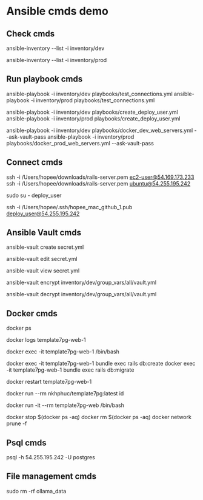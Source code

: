 # Ansible cmds demo

## Check cmds
<!-- Check dev inventory -->
ansible-inventory --list -i inventory/dev
<!-- Check production inventory -->
ansible-inventory --list -i inventory/prod

## Run playbook cmds
<!-- Test by ping and print messages -->
ansible-playbook -i inventory/dev playbooks/test_connections.yml
ansible-playbook -i inventory/prod playbooks/test_connections.yml

<!-- Create deploy user, add SSH keys, create ansible directory -->
ansible-playbook -i inventory/dev playbooks/create_deploy_user.yml
ansible-playbook -i inventory/prod playbooks/create_deploy_user.yml

<!-- Install Postgresql, DragonflyDB, Project and Caddy using Docker -->
ansible-playbook -i inventory/dev playbooks/docker_dev_web_servers.yml --ask-vault-pass
ansible-playbook -i inventory/prod playbooks/docker_prod_web_servers.yml --ask-vault-pass

## Connect cmds
<!-- Connect to server as ec2-user / ubuntu -->
ssh -i /Users/hopee/downloads/rails-server.pem ec2-user@54.169.173.233
ssh -i /Users/hopee/downloads/rails-server.pem ubuntu@54.255.195.242

<!-- Switch to the deploy_user user -->
sudo su - deploy_user

<!-- Or login as deploy_user -->
ssh -i /Users/hopee/.ssh/hopee_mac_github_1.pub deploy_user@54.255.195.242

## Ansible Vault cmds
<!-- Create an encrypted file -->
ansible-vault create secret.yml

<!-- Edit an encrypted file -->
ansible-vault edit secret.yml

<!-- View an encrypted file -->
ansible-vault view secret.yml

<!-- Encrypt an existing file -->
ansible-vault encrypt inventory/dev/group_vars/all/vault.yml

<!-- Decrypt an existing file -->
ansible-vault decrypt inventory/dev/group_vars/all/vault.yml

## Docker cmds
<!-- Check running Docker containers -->
docker ps

<!-- view container logs -->
docker logs template7pg-web-1

<!-- Enter a running container -->
docker exec -it template7pg-web-1 /bin/bash

<!-- Run a command in a running container -->
docker exec -it template7pg-web-1 bundle exec rails db:create
docker exec -it template7pg-web-1 bundle exec rails db:migrate

<!-- Restart a running container -->
docker restart template7pg-web-1

<!-- Get UID and GID of user in the container -->
docker run --rm nkhphuc/template7pg:latest id

<!-- Access docker image -->
docker run -it --rm template7pg-web /bin/bash

<!-- Remove all docker containers and networks -->
docker stop $(docker ps -aq)
docker rm $(docker ps -aq)
docker network prune -f

## Psql cmds
<!-- Connect to postgres database -->
psql -h 54.255.195.242 -U postgres

## File management cmds
<!-- Delete a directory -->
sudo rm -rf ollama_data
